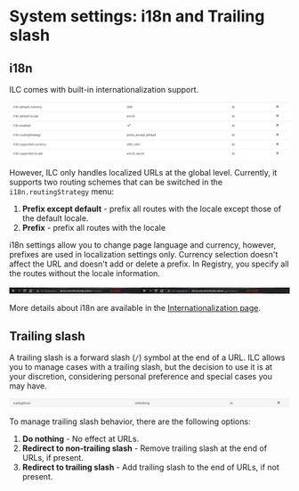 # System settings: i18n and Trailing slash

## i18n

ILC comes with built-in internationalization support.

![i18n screenshot](../assets/routes/i18n.png)

However, ILC only handles localized URLs at the global level. Currently, it supports two routing schemes that can be switched in the `i18n.routingStrategy` menu:

1. **Prefix except default** - prefix all routes with the locale except those of the default locale.
1. **Prefix** - prefix all routes with the locale

i18n settings allow you to change page language and currency, however, prefixes are used in localization settings only. Currency selection doesn't affect the URL and doesn't add or delete a prefix. In Registry, you specify all the routes without the locale information.

![i18n language prefix example](../assets/routes/language-prefix.png)

More details about i18n are available in the [Internationalization page](../i18n.md).

## Trailing slash

A trailing slash is a forward slash (`/`) symbol at the end of a URL.
ILC allows you to manage cases with a trailing slash, but the decision to use it is at your discretion, considering personal preference and special cases you may have.

![Trailing slash](../assets/routes/trailing-slash.png)

To manage trailing slash behavior, there are the following options:

1. **Do nothing** - No effect at URLs.
1. **Redirect to non-trailing slash** - Remove trailing slash at the end of URLs, if present.
1. **Redirect to trailing slash** - Add trailing slash to the end of URLs, if not present.
